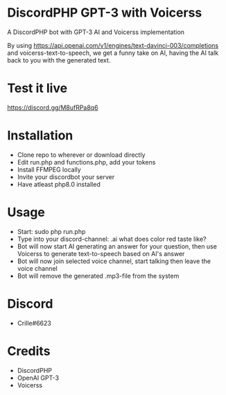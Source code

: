 # DiscordPHP GPT-3 with Voicerss
A DiscordPHP bot with GPT-3 AI and Voicerss implementation

By using https://api.openai.com/v1/engines/text-davinci-003/completions and voicerss-text-to-speech, we get a funny take on AI, having the AI talk back to you with the generated text.

# Test it live
https://discord.gg/M8ufRPa8q6

# Installation
*  Clone repo to wherever or download directly
*  Edit run.php and functions.php, add your tokens
*  Install FFMPEG locally
*  Invite your discordbot your server
*  Have atleast php8.0 installed


# Usage
* Start: sudo php run.php
* Type into your discord-channel: .ai what does color red taste like?
* Bot will now start AI generating an answer for your question, then use Voicerss to generate text-to-speech based on AI's answer
* Bot will now join selected voice channel, start talking then leave the voice channel
* Bot will remove the generated .mp3-file from the system

# Discord
* Crille#6623


# Credits
* DiscordPHP
* OpenAI GPT-3
* Voicerss
